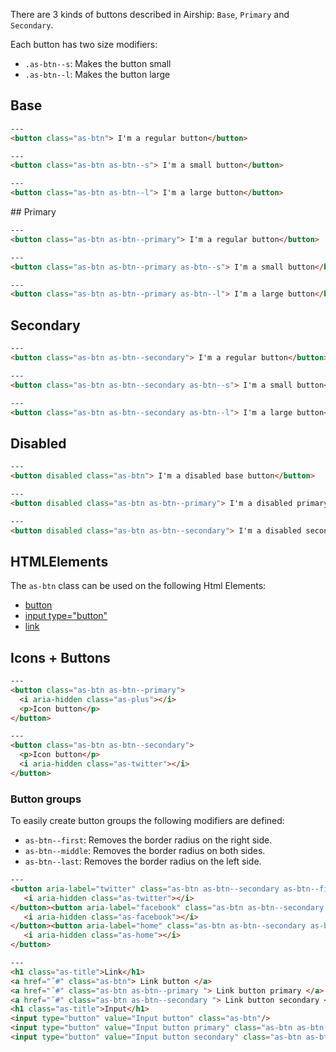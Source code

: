 There are 3 kinds of buttons described in Airship: `Base`, `Primary` and `Secondary`. 

Each button has two size modifiers:

- `.as-btn--s`: Makes the button small
- `.as-btn--l`: Makes the button large


## Base

```html
---
<button class="as-btn"> I'm a regular button</button>
```

```html
---
<button class="as-btn as-btn--s"> I'm a small button</button>
```

```html
---
<button class="as-btn as-btn--l"> I'm a large button</button>
```

## Primary

```html
---
<button class="as-btn as-btn--primary"> I'm a regular button</button>
```

```html
---
<button class="as-btn as-btn--primary as-btn--s"> I'm a small button</button>
```

```html
---
<button class="as-btn as-btn--primary as-btn--l"> I'm a large button</button>
```


## Secondary

```html
---
<button class="as-btn as-btn--secondary"> I'm a regular button</button>
```

```html
---
<button class="as-btn as-btn--secondary as-btn--s"> I'm a small button</button>
```

```html
---
<button class="as-btn as-btn--secondary as-btn--l"> I'm a large button</button>
```

## Disabled

```html
---
<button disabled class="as-btn"> I'm a disabled base button</button>
```

```html
---
<button disabled class="as-btn as-btn--primary"> I'm a disabled primary button</button>
```

```html
---
<button disabled class="as-btn as-btn--secondary"> I'm a disabled secondary button</button>
```


## HTMLElements

The `as-btn` class can be used on the following Html Elements:

- [button](https://developer.mozilla.org/en-US/docs/Web/HTML/Element/button)
- [input type="button"](https://developer.mozilla.org/en-US/docs/Web/HTML/Element/input/button)
- [link](https://developer.mozilla.org/en-US/docs/Web/HTML/Element/link)



## Icons + Buttons


```html
---
<button class="as-btn as-btn--primary">
  <i aria-hidden class="as-plus"></i>
  <p>Icon button</p>
</button>
```

```html
---
<button class="as-btn as-btn--secondary">  
  <p>Icon button</p>
  <i aria-hidden class="as-twitter"></i>
</button>
```

### Button groups

To easily create button groups the following modifiers are defined:

- `as-btn--first`: Removes the border radius on the right side.
- `as-btn--middle`: Removes the border radius on both sides.
- `as-btn--last`: Removes the border radius on the left side. 


```html
---
<button aria-label="twitter" class="as-btn as-btn--secondary as-btn--first">
   <i aria-hidden class="as-twitter"></i> 
</button><button aria-label="facebook" class="as-btn as-btn--secondary as-btn--middle">
   <i aria-hidden class="as-facebook"></i> 
</button><button aria-label="home" class="as-btn as-btn--secondary as-btn--last">
   <i aria-hidden class="as-home"></i> 
</button>
```


```html
---
<h1 class="as-title">Link</h1>
<a href="˝#" class="as-btn"> Link button </a>
<a href="˝#" class="as-btn as-btn--primary "> Link button primary </a>
<a href="˝#" class="as-btn as-btn--secondary "> Link button secondary </a>
<h1 class="as-title">Input</h1>
<input type="button" value="Input button" class="as-btn"/>
<input type="button" value="Input button primary" class="as-btn as-btn--primary"/>
<input type="button" value="Input button secondary" class="as-btn as-btn--secondary"/>
```